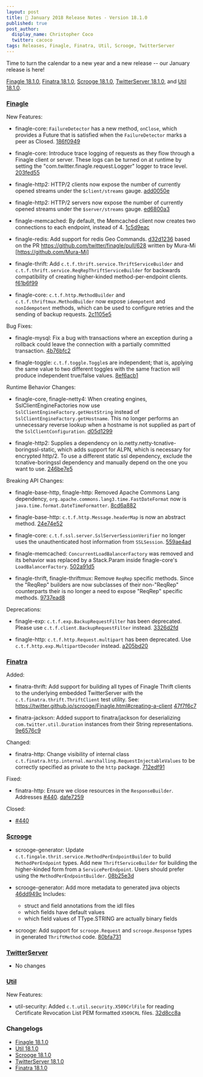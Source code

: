 ```yaml
---
layout: post
title: 📆 January 2018 Release Notes - Version 18.1.0
published: true
post_author:
  display_name: Christopher Coco
  twitter: cacoco
tags: Releases, Finagle, Finatra, Util, Scrooge, TwitterServer
---
```


Time to turn the calendar to a new year and a new release -- our January release is here!

[Finagle 18.1.0][finagle], [Finatra 18.1.0][finatra], [Scrooge 18.1.0][scrooge], [TwitterServer 18.1.0][twitterserver], and [Util 18.1.0][util].

### [Finagle](https://github.com/twitter/finagle/) ###

New Features:

  * finagle-core: `FailureDetector` has a new method, `onClose`, which provides
    a Future that is satisfied when the `FailureDetector` marks a peer as Closed.
    [186f0949](https://github.com/twitter/finagle/commit/186f094957b43a9bc4a0e1a5abb6adb95e26fee8)

  * finagle-core: Introduce trace logging of requests as they flow through a
    Finagle client or server. These logs can be turned on at runtime by setting
    the "com.twitter.finagle.request.Logger" logger to trace level.
    [203fed55](https://github.com/twitter/finagle/commit/203fed55335633173b2a36b98c30c55336baaf3a)

  * finagle-http2: HTTP/2 clients now expose the number of currently opened streams under
    the `$client/streams` gauge. [add0050e](https://github.com/twitter/finagle/commit/add0050e29ff466c8f94dfa48023a7618c8564df)

  * finagle-http2: HTTP/2 servers now expose the number of currently opened streams under
    the `$server/streams` gauge. [ed6800a3](https://github.com/twitter/finagle/commit/ed6800a3c7b8f01c31a963377bbe5b0147ffd6cc)

  * finagle-memcached: By default, the Memcached client now creates two connections
    to each endpoint, instead of 4. [1c5d9eac](https://github.com/twitter/finagle/commit/1c5d9eacd8bacf3ecc6007f17769854cd8a630e0)

  * finagle-redis: Add support for redis Geo Commands. [d32d1236](https://github.com/twitter/finagle/commit/d32d123665fab5bada54a653029d60a88a29b1a6) based on the PR
    https://github.com/twitter/finagle/pull/628 written by Mura-Mi [https://github.com/Mura-Mi]

  * finagle-thrift: Add `c.t.f.thrift.service.ThriftServiceBuilder` and
    `c.t.f.thrift.service.ReqRepThriftServiceBuilder` for backwards compatibility
    of creating higher-kinded method-per-endpoint clients. [f61b6f99](https://github.com/twitter/finagle/commit/f61b6f99c7d108b458d5adcb9891ff6ddda7f125)

  * finagle-core: `c.t.f.http.MethodBuilder` and `c.t.f.thriftmux.MethodBuilder` now
    expose `idempotent` and `nonIdempotent` methods, which can be used to configure
    retries and the sending of backup requests. [2c1105e5](https://github.com/twitter/finagle/commit/2c1105e5e57abf5048f991339f9c54f2570fa7ea)

Bug Fixes:

  * finagle-mysql: Fix a bug with transactions where an exception during a rollback
    could leave the connection with a partially committed transaction. [4b76bfc2](https://github.com/twitter/finagle/commit/4b76bfc2fc86d4b713edb382e0cf38ac79371542)

  * finagle-toggle: `c.t.f.toggle.Toggle`s are independent; that is, applying the same value to
    two different toggles with the same fraction will produce independent true/false
    values. [8ef6acb1](https://github.com/twitter/finagle/commit/8ef6acb144c57d64dae78d32df724623c29c36e5)

Runtime Behavior Changes:

  * finagle-core, finagle-netty4: When creating engines, SslClientEngineFactories now use
    `SslClientEngineFactory.getHostString` instead of `SslClientEngineFactory.getHostname`.
    This no longer performs an unnecessary reverse lookup when a hostname is not supplied
    as part of the `SslClientConfiguration`.  [d05d1299](https://github.com/twitter/finagle/commit/d05d1299032673d03b13b32afe668c83de3fd65c)

  * finagle-http2: Supplies a dependency on io.netty.netty-tcnative-boringssl-static,
    which adds support for ALPN, which is necessary for encrypted http/2.  To use a
    different static ssl dependency, exclude the tcnative-boringssl dependency and
    manually depend on the one you want to use.  [246be7e5](https://github.com/twitter/finagle/commit/246be7e560e5089396335462b0585214e2f75983)

Breaking API Changes:

  * finagle-base-http, finagle-http: Removed Apache Commons Lang dependency,
    `org.apache.commons.lang3.time.FastDateFormat` now is `java.time.format.DateTimeFormatter`.
    [8cd6a882](https://github.com/twitter/finagle/commit/8cd6a882bf560bf78594057a756d2dcaa4b0d7d5)

  * finagle-base-http: `c.t.f.http.Message.headerMap` is now an abstract method.
    [24e74e52](https://github.com/twitter/finagle/commit/24e74e5270d0f3c31b50cc1d39181a3908a2ac67)

  * finagle-core: `c.t.f.ssl.server.SslServerSessionVerifier` no longer uses the unauthenticated
    host information from `SSLSession`. [559ae4ad](https://github.com/twitter/finagle/commit/559ae4ad3eb6bae4c2f885fb3149b492c6bf46a0)

  * finagle-memcached: `ConcurrentLoadBalancerFactory` was removed and its behavior
    was replaced by a Stack.Param inside finagle-core's `LoadBalancerFactory`.
    [502a91d5](https://github.com/twitter/finagle/commit/502a91d5f927c8c60f02e3d75e87262f407ae068)

  * finagle-thrift, finagle-thriftmux: Remove `ReqRep` specific methods. Since the "ReqRep"
    builders are now subclasses of their non-"ReqRep" counterparts their is no longer a
    need to expose "ReqRep" specific methods. [9737ead8](https://github.com/twitter/finagle/commit/9737ead820eef60896f562b13881c6f8cd9bb67e)

Deprecations:

  * finagle-exp: `c.t.f.exp.BackupRequestFilter` has been deprecated. Please use
    `c.t.f.client.BackupRequestFilter` instead. [3326d2fd](https://github.com/twitter/finagle/commit/3326d2fd9435c6e34ba61e2f0b100ea447cbadbe)

  * finagle-http: `c.t.f.http.Request.multipart` has been deprecated.
    Use `c.t.f.http.exp.MultipartDecoder` instead. [a205bd20](https://github.com/twitter/finagle/commit/a205bd207c29e4a6d5cf1273db4ea277f56feda8)

### [Finatra](https://github.com/twitter/finatra/) ###

Added:

  * finatra-thrift: Add support for building all types of Finagle Thrift clients to
    the underlying embedded TwitterServer with the `c.t.finatra.thrift.ThriftClient`
    test utility. See: https://twitter.github.io/scrooge/Finagle.html#creating-a-client
  [  47f7f6c7](https://github.com/twitter/finatra/commit/47f7f6c71fef30884d445c8ea10666a0232d0ede)

  * finatra-jackson: Added support to finatra/jackson for deserializing `com.twitter.util.Duration`
    instances from their String representations. [9e6576c9](https://github.com/twitter/finatra/commit/9e6576c99800073cabd8be7d869abd64890e44d5)

Changed:

  * finatra-http: Change visibility of internal class `c.t.finatra.http.internal.marshalling.RequestInjectableValues`
    to be correctly specified as private to the `http` package. [712edf91](https://github.com/twitter/finatra/commit/712edf91c0361fd9907deaef06e0bd61384f6a7e)

Fixed:

  * finatra-http: Ensure we close resources in the `ResponseBuilder`. Addresses
    [#440](https://github.com/twitter/finatra/issues/440). [dafe7259](https://github.com/twitter/finatra/commit/dafe7259b2ec3d89641425e3eca8af56a869b4e3)

Closed:

  * [#440](https://github.com/twitter/finatra/issues/440)


### [Scrooge](https://github.com/twitter/scrooge/) ###

  * scrooge-generator: Update `c.t.fingale.thrit.service.MethodPerEndpointBuilder`
    to build `MethodPerEndpoint` types. Add new `ThriftServiceBuilder` for
    building the higher-kinded form from a `ServicePerEndpoint`. Users should
    prefer using the `MethodPerEndpointBuilder`. [08b25e3d](https://github.com/twitter/scrooge/commit/08b25e3d99cbbb7eece52e7589f2de002aeecb5f)

  * scrooge-generator: Add more metadata to generated java objects [46dd949c](https://github.com/twitter/scrooge/commit/46dd949c0d6e3859633d8e9cc572eea6fa4f6676)
    Includes:
      * struct and field annotations from the idl files
      * which fields have default values
      * which field values of TType.STRING are actually binary fields

  * scrooge: Add support for `scrooge.Request` and `scrooge.Response`
    types in generated `ThriftMethod` code. [80bfa731](https://github.com/twitter/scrooge/commit/80bfa731310f70bbe2ef8bae974e06bd43b3041d)

### [TwitterServer](https://github.com/twitter/twitter-server/) ###

  * No changes

### [Util](https://github.com/twitter/util/) ###

New Features:

  * util-security: Added `c.t.util.security.X509CrlFile` for reading
    Certificate Revocation List PEM formatted `X509CRL` files.
    [32d8cc8a](https://github.com/twitter/util/commit/32d8cc8ac4fc4c1f9417df6ec6da392291eb4759)



### Changelogs ###

* [Finagle 18.1.0][finagle]
* [Util 18.1.0][util]
* [Scrooge 18.1.0][scrooge]
* [TwitterServer 18.1.0][twitterserver]
* [Finatra 18.1.0][finatra]

[finagle]: https://github.com/twitter/finagle/blob/finagle-18.1.0/CHANGES
[util]: https://github.com/twitter/util/blob/util-18.1.0/CHANGES
[scrooge]: https://github.com/twitter/scrooge/blob/scrooge-18.1.0/CHANGES
[twitterserver]: https://github.com/twitter/twitter-server/blob/twitter-server-18.1.0/CHANGES
[finatra]: https://github.com/twitter/finatra/blob/finatra-18.1.0/CHANGELOG.md